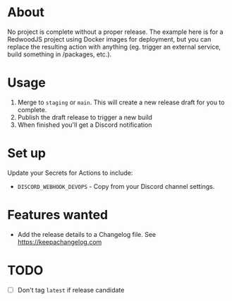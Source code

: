 # About

No project is complete without a proper release. The example here is for a RedwoodJS project using Docker images for deployment, but you can replace the resulting action with anything (eg. trigger an external service, build something in /packages, etc.).

# Usage

1. Merge to `staging` or `main`. This will create a new release draft for you to complete.
2. Publish the draft release to trigger a new build
3. When finished you'll get a Discord notification

# Set up

Update your Secrets for Actions to include:

- `DISCORD_WEBHOOK_DEVOPS` - Copy from your Discord channel settings.

# Features wanted

- Add the release details to a Changelog file. See https://keepachangelog.com

# TODO

- [ ] Don't tag `latest` if release candidate
